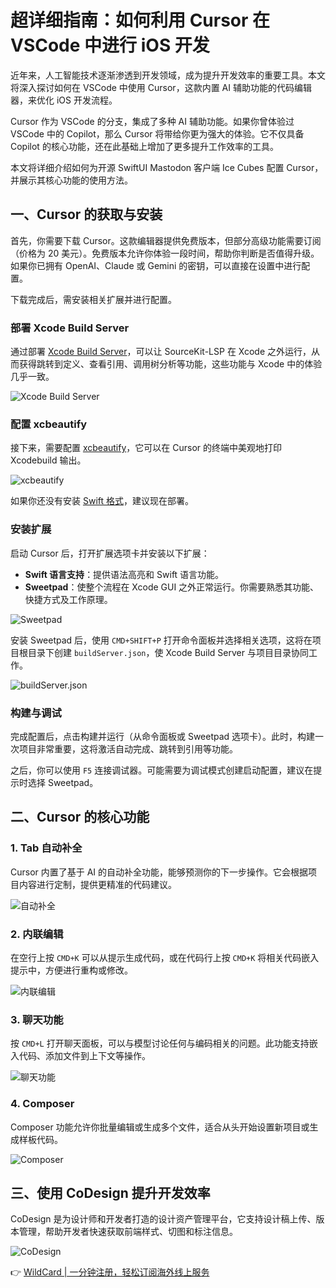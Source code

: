 # 超详细指南：如何利用 Cursor 在 VSCode 中进行 iOS 开发

近年来，人工智能技术逐渐渗透到开发领域，成为提升开发效率的重要工具。本文将深入探讨如何在 VSCode 中使用 Cursor，这款内置 AI 辅助功能的代码编辑器，来优化 iOS 开发流程。

Cursor 作为 VSCode 的分支，集成了多种 AI 辅助功能。如果你曾体验过 VSCode 中的 Copilot，那么 Cursor 将带给你更为强大的体验。它不仅具备 Copilot 的核心功能，还在此基础上增加了更多提升工作效率的工具。

本文将详细介绍如何为开源 SwiftUI Mastodon 客户端 Ice Cubes 配置 Cursor，并展示其核心功能的使用方法。

## 一、Cursor 的获取与安装

首先，你需要下载 Cursor。这款编辑器提供免费版本，但部分高级功能需要订阅（价格为 20 美元）。免费版本允许你体验一段时间，帮助你判断是否值得升级。如果你已拥有 OpenAI、Claude 或 Gemini 的密钥，可以直接在设置中进行配置。

下载完成后，需安装相关扩展并进行配置。

### 部署 Xcode Build Server

通过部署 [Xcode Build Server](https://github.com/SolaWing/xcode-build-server)，可以让 SourceKit-LSP 在 Xcode 之外运行，从而获得跳转到定义、查看引用、调用树分析等功能，这些功能与 Xcode 中的体验几乎一致。

![Xcode Build Server](https://bbtdd.com/img/6270879087.webp)

### 配置 xcbeautify

接下来，需要配置 [xcbeautify](https://github.com/cpisciotta/xcbeautify)，它可以在 Cursor 的终端中美观地打印 Xcodebuild 输出。

![xcbeautify](https://bbtdd.com/img/68375397163578.webp)

如果你还没有安装 [Swift 格式](https://github.com/nicklockwood/SwiftFormat)，建议现在部署。

### 安装扩展

启动 Cursor 后，打开扩展选项卡并安装以下扩展：

- **Swift 语言支持**：提供语法高亮和 Swift 语言功能。
- **Sweetpad**：使整个流程在 Xcode GUI 之外正常运行。你需要熟悉其功能、快捷方式及工作原理。

![Sweetpad](https://bbtdd.com/img/5194794705412739.webp)

安装 Sweetpad 后，使用 `CMD+SHIFT+P` 打开命令面板并选择相关选项，这将在项目根目录下创建 `buildServer.json`，使 Xcode Build Server 与项目目录协同工作。

![buildServer.json](https://bbtdd.com/img/232700214.webp)

### 构建与调试

完成配置后，点击构建并运行（从命令面板或 Sweetpad 选项卡）。此时，构建一次项目非常重要，这将激活自动完成、跳转到引用等功能。

之后，你可以使用 `F5` 连接调试器。可能需要为调试模式创建启动配置，建议在提示时选择 Sweetpad。

## 二、Cursor 的核心功能

### 1. Tab 自动补全

Cursor 内置了基于 AI 的自动补全功能，能够预测你的下一步操作。它会根据项目内容进行定制，提供更精准的代码建议。

![自动补全](https://bbtdd.com/img/94574156670.webp)

### 2. 内联编辑

在空行上按 `CMD+K` 可以从提示生成代码，或在代码行上按 `CMD+K` 将相关代码嵌入提示中，方便进行重构或修改。

![内联编辑](https://bbtdd.com/img/219128077367544.webp)

### 3. 聊天功能

按 `CMD+L` 打开聊天面板，可以与模型讨论任何与编码相关的问题。此功能支持嵌入代码、添加文件到上下文等操作。

![聊天功能](https://bbtdd.com/img/7953033880029.webp)

### 4. Composer

Composer 功能允许你批量编辑或生成多个文件，适合从头开始设置新项目或生成样板代码。

![Composer](https://bbtdd.com/img/77111230631462.webp)

## 三、使用 CoDesign 提升开发效率

CoDesign 是为设计师和开发者打造的设计资产管理平台，它支持设计稿上传、版本管理，帮助开发者快速获取前端样式、切图和标注信息。

![CoDesign](https://bbtdd.com/img/244913370.webp)

👉 [WildCard | 一分钟注册，轻松订阅海外线上服务](https://bbtdd.com/WildCard)